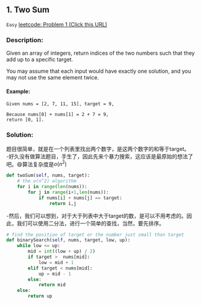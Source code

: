 ## 1. Two Sum
`Easy` [leetcode: Problem 1 (Click this URL)](https://leetcode.com/problems/two-sum/)
### Description:
Given an array of integers, return indices of the two numbers such that they add up to a specific target.

You may assume that each input would have exactly one solution, and you may not use the same element twice.
#### Example:
```
Given nums = [2, 7, 11, 15], target = 9,

Because nums[0] + nums[1] = 2 + 7 = 9,
return [0, 1].
```
### Solution:
题目很简单，就是在一个列表里找出两个数字，是这两个数字的和等于target。<br>
-好久没有做算法题目，手生了，因此先来个暴力搜索，这应该是最原始的想法了吧。:smile:算法复杂度是$o(n^2)$
```Python
def twoSum(self, nums, target):
    # the o(n^2) algorithm
    for i in range(len(nums)):
        for j in range(i+1,len(nums)):
            if nums[i] + nums[j] == target:
                return i,j 
```
-然后，我们可以想到，对于大于列表中大于target的数，是可以不用考虑的。因此，我们可以使用二分法，进行一个简单的查找，当然，要先排序。
```Python
# find the position of target or the number just small than target
def binarySearch(self, nums, target, low, up):
    while low <= up:
        mid = int((low + up) / 2)
        if target >  nums[mid]:
            low = mid + 1
        elif target < nums[mid]:
            up = mid - 1
        else:
            return mid
    else:
        return up
```

